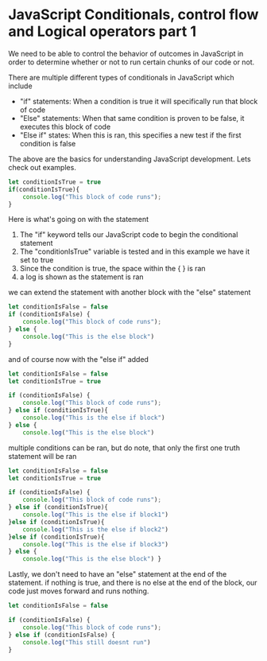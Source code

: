 # JavaScript Conditionals, control flow and Logical operators  part 1

We need to be able to control the behavior of outcomes in JavaScript in order to determine whether or not to run certain chunks of our code or not.

There are multiple different types of conditionals in JavaScript which include

- "if" statements: When a condition is true it will specifically run that block of code
-  "Else" statements: When that same condition is proven to be false, it executes this block of code
-  "Else if" states: When this is ran, this specifies a new test if the first condition is false

The above are the basics for understanding JavaScript development. Lets check out examples.

```js
let conditionIsTrue = true
if(conditionIsTrue){
    console.log("This block of code runs");
}
```
Here is what's going on with the statement

1. The "if" keyword tells our JavaScript code to begin the conditional statement
2. The "conditionIsTrue" variable is tested and in this example we have it set to true
3. Since the condition is true, the space within the { } is ran
4. a log is shown as the statement is ran

we can extend the statement with another block with the "else" statement
```js
let conditionIsFalse = false 
if (conditionIsFalse) { 
    console.log("This block of code runs"); 
} else { 
    console.log("This is the else block") 
}
```
and of course now with the "else if" added
```js
let conditionIsFalse = false
let conditionIsTrue = true

if (conditionIsFalse) { 
    console.log("This block of code runs"); 
} else if (conditionIsTrue){ 
    console.log("This is the else if block") 
} else { 
    console.log("This is the else block")
```
multiple conditions can be ran, but do note, that only the first one truth statement will be ran

```js
let conditionIsFalse = false 
let conditionIsTrue = true

if (conditionIsFalse) { 
    console.log("This block of code runs"); 
} else if (conditionIsTrue){  
    console.log("This is the else if block1")  
}else if (conditionIsTrue){  
    console.log("This is the else if block2")  
}else if (conditionIsTrue){  
    console.log("This is the else if block3")  
} else {  
    console.log("This is the else block") }
```
Lastly, we don't need to have an "else" statement at the end of the statement. if nothing is true, and there is no else at the end of the block, our code just moves forward and runs nothing.
```js
let conditionIsFalse = false

if (conditionIsFalse) { 
    console.log("This block of code runs"); 
} else if (conditionIsFalse) { 
    console.log("This still doesnt run") 
}
```